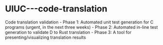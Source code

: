 # UIUC---code-translation
Code translation validation - Phase 1: Automated unit test generation for C programs (urgent, in the next three weeks) - Phase 2: Automated in-line test generation to validate D to Rust translation - Phase 3: A tool for presenting/visualizing translation results
